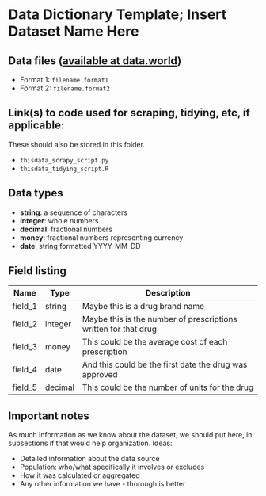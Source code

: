 # Data Dictionary Template; Insert Dataset Name Here

## Data files ([available at data.world](https://data.world/data4democracy/drug-spending))
* Format 1: `filename.format1`
* Format 2: `filename.format2`

## Link(s) to code used for scraping, tidying, etc, if applicable:

These should also be stored in this folder.

* `thisdata_scrapy_script.py`
* `thisdata_tidying_script.R`

## Data types
* **string**: a sequence of characters
* **integer**: whole numbers
* **decimal**: fractional numbers
* **money**: fractional numbers representing currency
* **date**: string formatted YYYY-MM-DD

## Field listing
|Name     |Type    |Description|
|---------|--------|-----------|
|field_1  |string  |Maybe this is a drug brand name|
|field_2  |integer |Maybe this is the number of prescriptions written for that drug|
|field_3  |money   |This could be the average cost of each prescription|
|field_4  |date    |And this could be the first date the drug was approved|
|field_5  |decimal |This could be the number of units for the drug|

## Important notes

As much information as we know about the dataset, we should put here, in subsections if that would help organization. Ideas:

- Detailed information about the data source
- Population: who/what specifically it involves or excludes
- How it was calculated or aggregated
- Any other information we have - thorough is better
